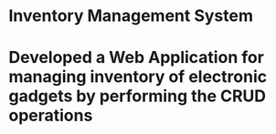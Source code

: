 # Inventory Management System
# Developed a Web Application for managing inventory of electronic gadgets by performing the CRUD operations
